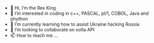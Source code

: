 - 👋 Hi, I’m the Rex King
- 👀 I’m interested in coding in c++, PASCAL, pl/1, COBOL, Java and phython
- 🌱 I’m currently learning how to assist Ukraine hacking Russia
- 💞️ I’m looking to collaborate on xolta API
- 📫 How to reach me ...

<!---
RasmusOtharKirketerp/RasmusOtharKirketerp is a ✨ special ✨ repository because its `README.md` (this file) appears on your GitHub profile.
You can click the Preview link to take a look at your changes.
--->
